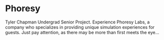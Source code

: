 # Phoresy
Tyler Chapman Undergrad Senior Project. Experience Phoresy Labs, a company who specializes in providing unique simulation experiences for guests. Just pay attention, as there may be more than first meets the eye...
